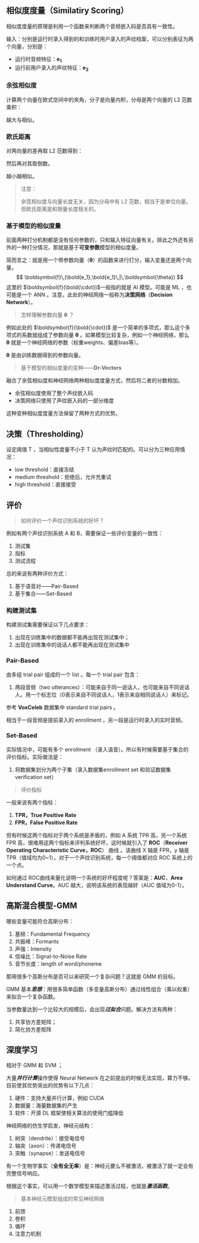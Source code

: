## 相似度度量（Similatiry Scoring）

相似度度量的原理是利用一个函数来判断两个音频嵌入码是否具有一致性。

输入：分别是运行时录入得到的和训练时用户录入的声纹档案，可以分别表征为两个向量，分别是：

* 运行时音频特征：$\mathbf {e_1}$
* 运行前用户录入的声纹特征：$\mathbf {e_2}$

### 余弦相似度

计算两个向量在欧式空间中的夹角，分子是向量内积，分母是两个向量的 L2 范数乘积：

越大与相似。

### 欧氏距离

对两向量的差再取 L2 范数得到：

然后再对其取倒数。

越小越相似。

> 注意：
>
> 余弦相似度与向量长度无关，因为分母中有 L2 范数，相当于是单位向量。但欧氏距离是和限量长度相关的。



### 基于模型的相似度量

前面两种打分机制都是没有任何参数的，只和输入特征向量有关。除此之外还有另外的一种打分情况，那就是基于**可变参数**模型的相似度量。

简而言之：就是用一个带参数向量（$\boldsymbol\theta$）的函数来进行打分，输入变量还是两个向量。
$$
\boldsymbol{f}\,(\bold{e_1},\bold{e_1}\,|\,\boldsymbol{\theta})
$$
这里的 $\boldsymbol{f}(\bold{\cdot})$一般指的就是 AI 模型。可能是 ML ，也可能是一个 ANN 。注意，此处的神经网络一般称为**决策网络**（**Decision Network**）。

> 怎样理解参数向量 $\boldsymbol\theta$ ？

例如此处的 $\boldsymbol{f}(\bold{\cdot})$ 是一个简单的多项式，那么这个多项式的系数就组成了参数向量 $\boldsymbol\theta$ 。如果模型比较复杂，例如一个神经网络，那么 $\boldsymbol\theta$ 就是一个神经网络的参数（权重weights、偏差bias等）。

$\boldsymbol\theta$ 是由训练数据得到的参数向量。



> 基于模型的相似度量的变种——**Dr-Vectors**

融合了余弦相似度和神经网络两种相似度度量方式，然后将二者的分数相加。

* 余弦相似度使用了整个声纹嵌入码
* 决策网络只使用了声纹嵌入码的一部分维度

这种变种相似度度量方法保留了两种方式的优势。



## 决策（Thresholding）

设定阈值 T ，当相似性度量不小于 T 认为声纹时匹配的。可以分为三种应用情况：

* low threshold：直接冻结
* medium threshold：拒绝后，允许充重试
* high threshold：直接接受



## 评价

> 如何评价一个声纹识别系统的好坏？

例如有两个声纹识别系统 A 和 B，需要保证一些评价变量的一致性：

1. 测试集
2. 指标
3. 测试流程

总的来说有两种评价方式：

1. 基于语音对——Pair-Based
2. 基于集合——Set-Based



### 构建测试集

构建测试集需要保证以下几点要求：

1. 出现在训练集中的数据都不能再出现在测试集中；
2. 出现在训练集中的说话人都不能再出现在测试集中



### Pair-Based

由多组 trial pair 组成的一个 list 。每一个 trial pair 包含：

1. 两段音频（two utterances）：可能来自于同一说话人，也可能来自不同说话人。用一个标志位（0表示来自不同说话人，1表示来自相同说话人）来标记。

参考 **VoxCeleb** 数据集中 standard trial pairs 。

相当于一段音频是提前录入的 enrollment ，另一段是运行时录入的实时音频。

### Set-Based

实际情况中，可能有多个 enrollment （录入语音）。所以有时候需要基于集合的评价指标。实际做法是：

1. 将数据集划分为两个子集（录入数据集enrollment set 和验证数据集 verification set）



> 评价指标

一般来说有两个指标：

1. **TPR，True Positive Rate**
2. **FPR，False Positive Rate**

但有时候这两个指标对于两个系统是矛盾的，例如 A 系统 TPR 高，另一个系统 FPR 高，很难用这两个指标来评判系统好坏，这时候就引入了 **ROC**（**Receiver Operating Characteristic Curve，ROC**） 曲线 。该曲线 X 轴是 FPR，y 轴是 TPR（值域均为0~1），对于一个声纹识别系统，每一个阈值都对应 ROC 系统上的一个点。

如何通过 ROC曲线来量化说明一个系统的好坏程度呢？答案是：**AUC**，**Area Understand Curve**。AUC 越大，说明该系统的表现越好（AUC 值域为0-1）。



## 高斯混合模型-GMM

哪些变量可能符合高斯分布：

1. 基频：Fundamental Frequency
2. 共振峰：Formants
3. 声强：Intensity
4. 信噪比：Signal-to-Noise Rate
5. 音节长度：length of word/phoneme

那用很多个高斯分布是否可以来研究一个复杂问题？这就是 GMM 的目标。

GMM 基本***思想***：用很多简单函数（多变量高斯分布）通过线性组合（乘以权重）来拟合一个复杂函数。

当参数量达到一个比较大的规模后，会出现***过拟合***问题。解决方法有两种：

1. 共享协方差矩阵；
2. 简化协方差矩阵



## 深度学习

相对于 GMM 和 SVM ；

大量***并行计算***操作使得 Neural Network 在之前提出的时候无法实现，算力不够。目前使其优势突出的优势有以下几点：

1. 硬件：支持大量并行计算，例如 CUDA
2. 数据量：海量数据集的产生
3. 软件：开源 DL 框架使相关算法的使用门槛降低



神经网络的仿生学启发，神经元结构：

1. 树突（dendrite）：接受电信号
2. 轴突（axon）：传递电信号
3. 突触（synapse）：发送电信号

有一个生物学事实（**全有全无率**）是：神经元要么不被激活，被激活了就一定会有完整信号响应。

根据这个事实，可以用一个数学模型来描述激活过程，也就是***激活函数***。



> 基本神经元模型组成的常见神经网络

1. 前馈
2. 卷积
3. 循环
4. 注意力机制

